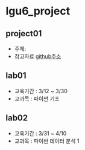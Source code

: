 # lgu6_project

## project01
- 주제:
- 참고자료 [github주소](http://www.naver.com)

## lab01
- 교육기간 : 3/12 ~ 3/30
- 교과목 : 파이썬 기초 

## lab02 
- 교육기간 : 3/31 ~ 4/10
- 교과목 : 파이썬 데이터 분석 1
